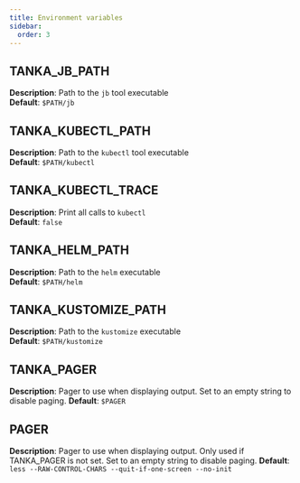 ```yaml
---
title: Environment variables
sidebar:
  order: 3
---
```


## TANKA_JB_PATH

**Description**: Path to the `jb` tool executable  
**Default**: `$PATH/jb`

## TANKA_KUBECTL_PATH

**Description**: Path to the `kubectl` tool executable  
**Default**: `$PATH/kubectl`

## TANKA_KUBECTL_TRACE

**Description**: Print all calls to `kubectl`  
**Default**: `false`

## TANKA_HELM_PATH

**Description**: Path to the `helm` executable  
**Default**: `$PATH/helm`

## TANKA_KUSTOMIZE_PATH

**Description**: Path to the `kustomize` executable  
**Default**: `$PATH/kustomize`

## TANKA_PAGER

**Description**: Pager to use when displaying output. Set to an empty string to disable paging.
**Default**: `$PAGER`

## PAGER

**Description**: Pager to use when displaying output. Only used if TANKA_PAGER is not set. Set to an empty string to disable paging.
**Default**: `less --RAW-CONTROL-CHARS --quit-if-one-screen --no-init`
